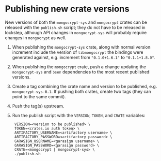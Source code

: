 # Publishing new crate versions
New versions of both the `mongocrypt-sys` and `mongocrypt` crates can be released with the `publish.sh` script; they do not have to be released in lockstep, although API changes in `mongocrypt-sys` will probably require changes in `mongocrypt` as well.

1. When publishing the `mongocrypt-sys` crate, along with normal version increment include the version of `libmongocrypt` the bindings were generated against, e.g. increment from `"0.1.0+1.6.1"` to `"0.1.1+1.8.0"`.
1. When publishing the `mongocrypt` crate, push a change updating the `mongocrypt-sys` and `bson` dependencies to the most recent published versions.
1. Create a tag combining the crate name and version to be published, e.g. `mongocrypt-sys-0.1`.  If pushing both crates, create two tags (they can point to the same commit).
1. Push the tag(s) upstream.
1. Run the publish script with the `VERSION`, `TOKEN`, and `CRATE` variables:

        VERSION=<version to be published> \
        TOKEN=<crates.io auth token> \
        ARTIFACTORY_USERNAME=<artifactory username> \
        ARTIFACTORY_PASSWORD=<artifactory password> \
        GARASIGN_USERNAME=<garasign username> \
        GARASIGN_PASSWORD=<garasign password> \
        CRATE=<mongocrypt | mongocrypt-sys> \
        ./publish.sh